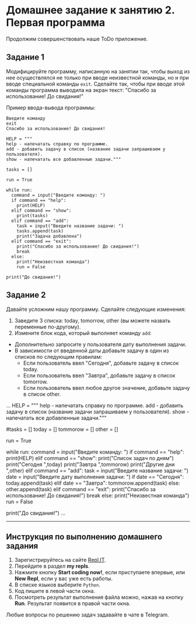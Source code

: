 # Домашнее задание к занятию 2. Первая программа

Продолжим совершенствовать наше ToDo приложение.

## Задание 1
Модифицируйте программу, написанную на занятии так, чтобы выход из нее осуществлялся не только при вводе неизвестной команды, но и при вводе специальной команды `exit`. Сделайте так, чтобы при вводе этой команды программа выводила на экран текст: "Спасибо за использование! До свидания!"

Пример ввода-вывода программы:
```
Введите команду
exit
Спасибо за использование! До свидания!

HELP = """
help - напечатать справку по программе.
add - добавить задачу в список (название задачи запрашиваем у пользователя).
show - напечатать все добавленные задачи."""

tasks = []

run = True

while run:
  command = input("Введите команду: ")
  if command == "help":
    print(HELP)
  elif command == "show":
    print(tasks)
  elif command == "add":
    task = input("Введите название задачи: ")
    tasks.append(task)
    print("Задача добавлена")
  elif command == "exit":
    print("Спасибо за использование! До свидания!")
    break
  else: 
    print("Неизвестная команда")
    run = False

print("До свидания!")
```

## Задание 2 
Давайте усложним нашу программу.
Сделайте следующие изменения: 
1. Заведите 3 списка: today, tomorrow, other (вы можете назвать переменные по-другому).
2. Измените блок кода, который выполняет команду `add`:
  * Дополнительно запросите у пользователя дату выполнения задачи.
  * В зависимости от введенной даты добавьте задачу в один из списков по следующим правилам: 
    * Если пользователь ввел "Сегодня", добавьте задачу в список today.
    * Если пользователь ввел "Завтра", добавьте задачу в список tomorrow.
    * Если пользователь ввел любое другое значение, добавьте задачу в список other.
    
 ...
 HELP = """
help - напечатать справку по программе.
add - добавить задачу в список (название задачи запрашиваем у пользователя).
show - напечатать все добавленные задачи."""

#tasks = []
today = []
tommorow = []
other = []

run = True

while run:
  command = input("Введите команду: ")
  if command == "help":
    print(HELP)
  elif command == "show":
    print("Список задач по дням")
    print("Сегодня ",today)
    print("Завтра ",tommorow)
    print("Другие дни ",other)
  elif command == "add":
    task = input("Введите название задачи: ")
    date = input("Введите дату выполнения задачи: ")
    if date == "Сегодня":
      today.append(task)
    elif date == "Завтра":
      tommorow.append(task)
    else:
      other.append(task)
  elif command == "exit":
    print("Спасибо за использование! До свидания!")
    break
  else: 
    print("Неизвестная команда")
    run = False

print("До свидания!")
 ...
    
   ***

## Инструкция по выполнению домашнего задания

1. Зарегистрируйтесь на сайте [Repl.IT](http://repl.it/).
2. Перейдите в раздел **my repls**.
3. Нажмите кнопку **Start coding now!**, если приступаете впервые, или **New Repl**, если у вас уже есть работы.
4. В списке языков выберите `Python`.
5. Код пишите в левой части окна.
6. Посмотреть результат выполнения файла можно, нажав на кнопку **Run**. Результат появится в правой части окна.

Любые вопросы по решению задач задавайте в чате в Telegram.
